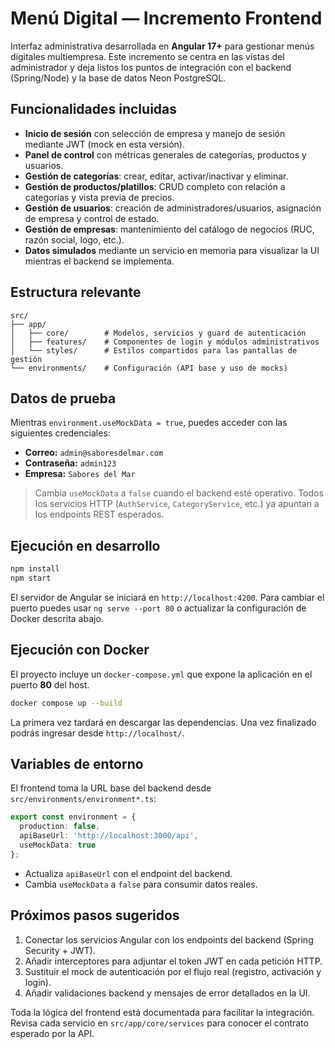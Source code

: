 # Menú Digital — Incremento Frontend

Interfaz administrativa desarrollada en **Angular 17+** para gestionar menús digitales multiempresa. Este incremento se centra en las vistas del administrador y deja listos los puntos de integración con el backend (Spring/Node) y la base de datos Neon PostgreSQL.

## Funcionalidades incluidas

- **Inicio de sesión** con selección de empresa y manejo de sesión mediante JWT (mock en esta versión).
- **Panel de control** con métricas generales de categorías, productos y usuarios.
- **Gestión de categorías**: crear, editar, activar/inactivar y eliminar.
- **Gestión de productos/platillos**: CRUD completo con relación a categorías y vista previa de precios.
- **Gestión de usuarios**: creación de administradores/usuarios, asignación de empresa y control de estado.
- **Gestión de empresas**: mantenimiento del catálogo de negocios (RUC, razón social, logo, etc.).
- **Datos simulados** mediante un servicio en memoria para visualizar la UI mientras el backend se implementa.

## Estructura relevante

```
src/
├── app/
│   ├── core/        # Modelos, servicios y guard de autenticación
│   ├── features/    # Componentes de login y módulos administrativos
│   └── styles/      # Estilos compartidos para las pantallas de gestión
└── environments/    # Configuración (API base y uso de mocks)
```

## Datos de prueba

Mientras `environment.useMockData = true`, puedes acceder con las siguientes credenciales:

- **Correo:** `admin@saboresdelmar.com`
- **Contraseña:** `admin123`
- **Empresa:** `Sabores del Mar`

> Cambia `useMockData` a `false` cuando el backend esté operativo. Todos los servicios HTTP (`AuthService`, `CategoryService`, etc.) ya apuntan a los endpoints REST esperados.

## Ejecución en desarrollo

```bash
npm install
npm start
```

El servidor de Angular se iniciará en `http://localhost:4200`. Para cambiar el puerto puedes usar `ng serve --port 80` o actualizar la configuración de Docker descrita abajo.

## Ejecución con Docker

El proyecto incluye un `docker-compose.yml` que expone la aplicación en el puerto **80** del host.

```bash
docker compose up --build
```

La primera vez tardará en descargar las dependencias. Una vez finalizado podrás ingresar desde `http://localhost/`.

## Variables de entorno

El frontend toma la URL base del backend desde `src/environments/environment*.ts`:

```ts
export const environment = {
  production: false,
  apiBaseUrl: 'http://localhost:3000/api',
  useMockData: true
};
```

- Actualiza `apiBaseUrl` con el endpoint del backend.
- Cambia `useMockData` a `false` para consumir datos reales.

## Próximos pasos sugeridos

1. Conectar los servicios Angular con los endpoints del backend (Spring Security + JWT).
2. Añadir interceptores para adjuntar el token JWT en cada petición HTTP.
3. Sustituir el mock de autenticación por el flujo real (registro, activación y login).
4. Añadir validaciones backend y mensajes de error detallados en la UI.

Toda la lógica del frontend está documentada para facilitar la integración. Revisa cada servicio en `src/app/core/services` para conocer el contrato esperado por la API.
